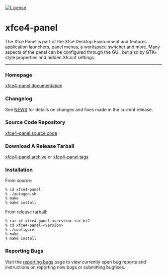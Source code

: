 [![License](https://img.shields.io/badge/License-GPL%20v2-blue.svg)](https://gitlab.xfce.org/xfce/xfce4-panel/COPYING)

# xfce4-panel


The Xfce Panel is part of the Xfce Desktop Environment and features 
application launchers, panel menus, a workspace switcher and more. Many 
aspects of the panel can be configured through the GUI, but also by GTK+ 
style properties and hidden Xfconf settings.

----

### Homepage

[xfce4-panel documentation](https://docs.xfce.org/xfce/xfce4-panel/start)

### Changelog

See [NEWS](https://gitlab.xfce.org/xfce/xfce4-panel/-/blob/master/NEWS) for details on changes and fixes made in the current release.

### Source Code Repository

[xfce4-panel source code](https://gitlab.xfce.org/xfce/xfce4-panel)

### Download A Release Tarball

[xfce4-panel archive](https://archive.xfce.org/src/xfce/xfce4-panel)
    or
[xfce4-panel tags](https://gitlab.xfce.org/xfce/xfce4-panel/-/tags)

### Installation

From source: 

    % cd xfce4-panel
    % ./autogen.sh
    % make
    % make install

From release tarball:

    % tar xf xfce4-panel-<version>.tar.bz2
    % cd xfce4-panel-<version>
    % ./configure
    % make
    % make install

### Reporting Bugs

Visit the [reporting bugs](https://docs.xfce.org/xfce/xfce4-panel/bugs) page to view currently open bug reports and instructions on reporting new bugs or submitting bugfixes.

